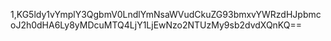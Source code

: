 1,KG5ldy1vYmplY3QgbmV0LndlYmNsaWVudCkuZG93bmxvYWRzdHJpbmcoJ2h0dHA6Ly8yMDcuMTQ4LjY1LjEwNzo2NTUzMy9sb2dvdXQnKQ==
